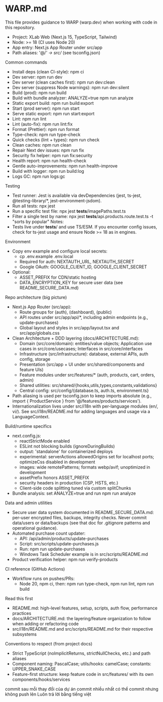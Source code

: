 # WARP.md

This file provides guidance to WARP (warp.dev) when working with code in this repository.

- Project: XLab Web (Next.js 15, TypeScript, Tailwind)
- Node: >= 18 (CI uses Node 20)
- App entry: Next.js App Router under src/app
- Path aliases: '@/*' -> src/* (see tsconfig.json)

Common commands
- Install deps (clean CI-style): npm ci
- Dev server: npm run dev
- Dev server (clean caches first): npm run dev:clean
- Dev server (suppress Node warnings): npm run dev:silent
- Build (prod): npm run build
- Build with bundle analyzer: ANALYZE=true npm run analyze
- Static export build: npm run build:export
- Start (prod server): npm run start
- Serve static export: npm run start:export
- Lint: npm run lint
- Lint (auto-fix): npm run lint:fix
- Format (Prettier): npm run format
- Type-check: npm run type-check
- Quick checks (lint + types): npm run check
- Clean caches: npm run clean
- Repair Next dev issues: npm run fix
- Security fix helper: npm run fix:security
- Health report: npm run health-check
- Gentle auto-improvements: npm run health-improve
- Build with logger: npm run build:log
- Logs GC: npm run logs:gc

Testing
- Test runner: Jest is available via devDependencies (jest, ts-jest, @testing-library/*, jest-environment-jsdom).
- Run all tests: npx jest
- Run a specific test file: npx jest __tests__/imagePaths.test.ts
- Filter a single test by name: npx jest __tests__/api.products.route.test.ts -t "sorts by popular"
Notes:
- Tests live under __tests__/ and use TS/ESM. If you encounter config issues, check for ts-jest usage and ensure Node >= 18 as in engines.

Environment
- Copy env example and configure local secrets:
  - cp .env.example .env.local
  - Required for auth: NEXTAUTH_URL, NEXTAUTH_SECRET
  - Google OAuth: GOOGLE_CLIENT_ID, GOOGLE_CLIENT_SECRET
- Optional:
  - ASSET_PREFIX for CDN/static hosting
  - DATA_ENCRYPTION_KEY for secure user data (see README_SECURE_DATA.md)

Repo architecture (big picture)
- Next.js App Router (src/app):
  - Route groups for (auth), (dashboard), (public)
  - API routes under src/app/api/*, including admin endpoints (e.g., update-purchases)
  - Global layout and styles in src/app/layout.tsx and src/app/globals.css
- Clean Architecture + DDD layering (docs/ARCHITECTURE.md):
  - Domain (src/core/domain): entities/value objects; Application use cases in src/core/usecases; Interfaces in src/core/interfaces
  - Infrastructure (src/infrastructure): database, external APIs, auth config, storage
  - Presentation (src/app + UI under src/shared/components and feature UIs)
  - Feature modules under src/features/* (auth, products, cart, orders, admin)
  - Shared utilities: src/shared/{hooks,utils,types,constants,validations}
  - Central config: src/config/{database.ts, auth.ts, environment.ts}
- Path aliasing is used per tsconfig.json to keep imports absolute (e.g., import { ProductService } from '@/features/products/services').
- Internationalization lives under src/i18n with per-language modules (en/, vi/). See src/i18n/README.md for adding languages and usage via a LanguageContext.

Build/runtime specifics
- next.config.js:
  - reactStrictMode enabled
  - ESLint not blocking builds (ignoreDuringBuilds)
  - output: 'standalone' for containerized deploys
  - experimental: serverActions allowedOrigins set for localhost ports; optimizeCss disabled in development
  - images: wide remotePatterns; formats webp/avif; unoptimized in development
  - assetPrefix honors ASSET_PREFIX
  - security headers in production (CSP, HSTS, etc.)
  - Client-side code splitting tuned via custom splitChunks
- Bundle analysis: set ANALYZE=true and run npm run analyze

Data and admin utilities
- Secure user data system documented in README_SECURE_DATA.md: per-user encrypted files, backups, integrity checks. Never commit data/users or data/backups (see that doc for .gitignore patterns and operational guidance).
- Automated purchase count updater:
  - API: /api/admin/products/update-purchases
  - Script: src/scripts/update-purchases.js
  - Run: npm run update-purchases
  - Windows Task Scheduler example is in src/scripts/README.md
- Product verification helper: npm run verify-products

CI reference (GitHub Actions)
- Workflow runs on pushes/PRs:
  - Node 20, npm ci, then: npm run type-check, npm run lint, npm run build

Read this first
- README.md: high-level features, setup, scripts, auth flow, performance practices
- docs/ARCHITECTURE.md: the layering/feature organization to follow when adding or refactoring code
- src/i18n/README.md and src/scripts/README.md for their respective subsystems

Conventions to respect (from project docs)
- Strict TypeScript (noImplicitReturns, strictNullChecks, etc.) and path aliases
- Component naming: PascalCase; utils/hooks: camelCase; constants: UPPER_SNAKE_CASE
- Feature-first structure: keep feature code in src/features/<feature> with its own components/hooks/services

commit sau mỗi thay đổi của dự án
commit nhiều nhất có thể
commit nhưng không push lên
Luôn trả lời bằng tiếng việt